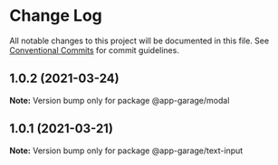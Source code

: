 # Change Log

All notable changes to this project will be documented in this file.
See [Conventional Commits](https://conventionalcommits.org) for commit guidelines.

## 1.0.2 (2021-03-24)

**Note:** Version bump only for package @app-garage/modal





## 1.0.1 (2021-03-21)

**Note:** Version bump only for package @app-garage/text-input
